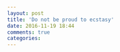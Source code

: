 ```yaml
---
layout: post
title: 'Do not be proud to ecstasy'
date: 2016-11-19 18:44
comments: true
categories: 
---
```

